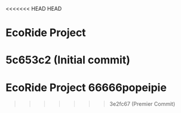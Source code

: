 <<<<<<< HEAD
HEAD

# EcoRide Project
5c653c2 (Initial commit)
=======
# EcoRide Project 66666popeipie
>>>>>>> 3e2fc67 (Premier Commit)
